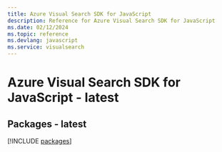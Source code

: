 ```yaml
---
title: Azure Visual Search SDK for JavaScript
description: Reference for Azure Visual Search SDK for JavaScript
ms.date: 02/12/2024
ms.topic: reference
ms.devlang: javascript
ms.service: visualsearch
---
```

# Azure Visual Search SDK for JavaScript - latest
## Packages - latest
[!INCLUDE [packages](visual-search-index.md)]